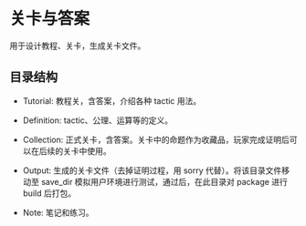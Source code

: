 # 关卡与答案

用于设计教程、关卡，生成关卡文件。

## 目录结构

- Tutorial: 教程关，含答案，介绍各种 tactic 用法。

- Definition: tactic、公理、运算等的定义。

- Collection: 正式关卡，含答案。关卡中的命题作为收藏品，玩家完成证明后可以在后续的关卡中使用。

- Output: 生成的关卡文件（去掉证明过程，用 sorry 代替）。将该目录文件移动至 save_dir 模拟用户环境进行测试，通过后，在此目录对 package 进行 build 后打包。

- Note: 笔记和练习。
